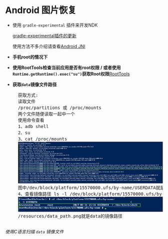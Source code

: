 Android 图片恢复
===============
- 使用 `gradle-experimental` 插件来开发NDK

    [gradle-experimental插件的更新](https://bintray.com/android/android-tools/com.android.tools.build.gradle-experimental)
    
    使用方法不多介绍请查看[Android JNI](http://xiaoxiaoying.net/jni/2016/08/02/ANDROID_JNI.html)
    
- **手机root的情况下**
- **使用RootTools检查当前应用是否有root权限 / 或者使用 `Runtime.getRuntime().exec("su")`获取Root权限**[RootTools](https://github.com/Stericson/RootTools)
- **获取`data`镜像文件路径**
  <pre>
    获取方式:
    读取文件
    /proc/partitions 或 /proc/mounts
    两个文件随便读取一起中一个
    使用命令查看
    1、adb shell
    2、su
    3、cat /proc/mounts
    <img src="https://github.com/xiaoxiaoying/Tools/blob/master/图片恢复/NRecoverPhoto/resources/data_path.png" />
    图中/dev/block/platform/15570000.ufs/by-name/USERDATA就是data的路径
    4、查看镜像路径 ls -l /dev/block/platform/15570000.ufs/by-name/USERDATA
    <img src="https://github.com/xiaoxiaoying/Tools/blob/master/图片恢复/NRecoverPhoto/resources/path.png"/>
    /resources/data_path.png就是data的镜像路径
   </pre>
    
_使用C语言扫描 `data` 镜像文件_
